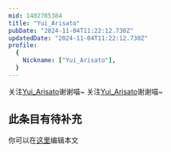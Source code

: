 ```yaml
---
mid: 1402705384
title: "Yui_Arisato"
pubDate: "2024-11-04T11:22:12.730Z"
updatedDate: "2024-11-04T11:22:12.730Z"
profile:
  {
    Nickname: ["Yui_Arisato"],
  }
---
```


关注[Yui_Arisato](https://space.bilibili.com/1402705384)谢谢喵~ 关注[Yui_Arisato](https://space.bilibili.com/1402705384)谢谢喵~

## 此条目有待补充
你可以在[这里](https://github.com/Yuhanawa/VTuber.ICU/edit/master/src/content/v/Yui_Arisato/index.md)编辑本文
